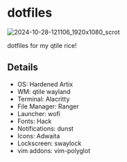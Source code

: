 # dotfiles
![2024-10-28-121106_1920x1080_scrot](https://github.com/user-attachments/assets/282a8803-15ca-4b95-9c68-52ddea0cfb7e)

dotfiles for my qtile rice!

## Details
- OS: Hardened Artix
- WM: qtile wayland
- Terminal: Alacritty
- File Manager: Ranger
- Launcher: wofi
- Fonts: Hack
- Notifications: dunst
- Icons: Adwaita
- Lockscreen: swaylock
- vim addons: vim-polyglot
